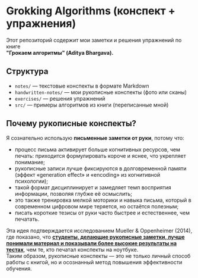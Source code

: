 # Grokking Algorithms (конспект + упражнения)

Этот репозиторий содержит мои заметки и решения упражнений по книге  
**"Грокаем алгоритмы" (Aditya Bhargava).**

## Структура
- `notes/` — текстовые конспекты в формате Markdown
- `handwritten-notes/` — мои рукописные конспекты (фото или сканы)
- `exercises/` — решения упражнений
- `src/` — примеры алгоритмов из книги (переписанные мной)

## Почему рукописные конспекты?
Я сознательно использую **письменные заметки от руки**, потому что:

- процесс письма активирует больше когнитивных ресурсов, чем печать: приходится формулировать короче и яснее, что укрепляет понимание;
- рукописные записи лучше фиксируются в долговременной памяти (эффект «generation effect» и «encoding» из когнитивной психологии);
- такой формат дисциплинирует и замедляет темп восприятия информации, позволяя глубже её осмыслить;
- это также тренировка мелкой моторики и навыка письма, который в современном цифровом мире теряется, но остаётся полезным;
- писать короткие тезисы от руки часто быстрее и естественнее, чем печатать.

Эта идея подтверждается исследованием Mueller & Oppenheimer (2014), где показано, что [**студенты, делающие рукописные заметки, лучше понимали материал и показывали более высокие результаты на тестах**](https://doi.org/10.1177/0956797614524581), чем те, кто печатал конспекты на ноутбуке.  
Таким образом, рукописные конспекты — это не только личный способ работы с книгой, но и осознанный метод повышения эффективности обучения.